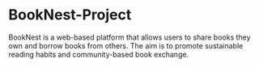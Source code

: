 # BookNest-Project
BookNest is a web-based platform that allows users to share books they own and borrow books from others. The aim is to promote sustainable reading habits and community-based book exchange.
